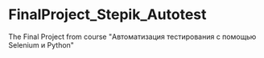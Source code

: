 # FinalProject_Stepik_Autotest
The Final Project from course "Автоматизация тестирования с помощью Selenium и Python"
